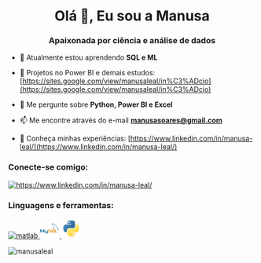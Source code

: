<h1 align="center">Olá 👋, Eu sou a Manusa</h1>
<h3 align="center">Apaixonada por ciência e análise de dados</h3>

- 🌱 Atualmente estou aprendendo **SQL e ML**

- 📝 Projetos no Power BI e demais estudos: [https://sites.google.com/view/manusaleal/in%C3%ADcio](https://sites.google.com/view/manusaleal/in%C3%ADcio)

- 💬 Me pergunte sobre **Python, Power BI e Excel**

- 📫 Me encontre através do e-mail **manusasoares@gmail.com**

- 📄 Conheça minhas experiências: [https://www.linkedin.com/in/manusa-leal/](https://www.linkedin.com/in/manusa-leal/)

<h3 align="left">Conecte-se comigo:</h3>
<p align="left">
<a href="https://linkedin.com/in/https://www.linkedin.com/in/manusa-leal/" target="blank"><img align="center" src="https://raw.githubusercontent.com/rahuldkjain/github-profile-readme-generator/master/src/images/icons/Social/linked-in-alt.svg" alt="https://www.linkedin.com/in/manusa-leal/" height="30" width="40" /></a>
</p>

<h3 align="left">Linguagens e ferramentas:</h3>
<p  </a> <a href="https://www.mathworks.com/" target="_blank" rel="noreferrer"> <img src="https://upload.wikimedia.org/wikipedia/commons/2/21/Matlab_Logo.png" alt="matlab" width="40" height="40"/> </a> <a href="https://www.mysql.com/" target="_blank" rel="noreferrer"> <img src="https://raw.githubusercontent.com/devicons/devicon/master/icons/mysql/mysql-original-wordmark.svg" alt="mysql" width="40" height="40"/> </a> <a href="https://www.python.org" target="_blank" rel="noreferrer"> <img src="https://raw.githubusercontent.com/devicons/devicon/master/icons/python/python-original.svg" alt="python" width="40" height="40"/> </a> </p>

<p><img align="center" src="https://github-readme-stats.vercel.app/api/top-langs?username=manusaleal&show_icons=true&locale=en&layout=compact" alt="manusaleal" /></p>
